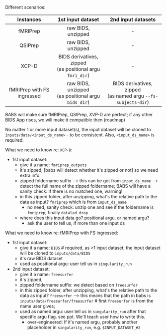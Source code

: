 
Different scenarios:

| Instances     | 1st input dataset | 2nd input datasets    |
| :---:                  |    :----:             |         :---: |
| fMRIPrep     | raw BIDS, unzipped       | -   |
| QSIPrep   | raw BIDS, unzipped        | -      |
| XCP-D   | BIDS derivatives, zipped <br> (as positional argu `fmri_dir`)        | -      |
| fMRIPrep with FS ingressed   | raw BIDS, unzipped <br> (as positional argu `bids_dir`)        | BIDS derivatives, zipped <br> (as named argu `--fs-subjects-dir`)     |

BABS will make sure fMRIPrep, QSIPrep, XVP-D are perfect; if any other BIDS App rises, we will make it compatible then (roadmap)

No matter 1 or more input dataset(s), the input dataset will be cloned to `inputs/data/<input_ds_name>` - to be consistent. Also, `<input_ds_name>` is required.

What we need to know re: `XCP-D`:
* 1st input dataset:
  * give it a name: `fmriprep_outputs`  
  * it's zipped, [babs will detect whether it's zipped or not] so we need extra info:
  * zipped foldername suffix --> this can be got from `input_ds_name` --> detect the full name of the zipped foldername; BABS will have a sanity check: If there is no matched one, warning!
  * in this zipped folder, after unzipping, what's the relative path to the data as input? `fmriprep` which is from `input_ds_name`
    * no need, sanity check: unzip one and see if the foldername is `fmriprep`; finally `datalad drop`
  * where does this input data go? positional argu, or named argu?
    * ask the user to tell us, if more than one input ds


What we need to know re: fMRIPrep with FS ingressed:
* 1st input dataset:
  * give it a name: `BIDS`  # required, as >1 input dataset; the input dataset will be cloned to `inputs/data/BIDS`
  * it's raw BIDS dataset   
  * used as positional argu: user tell us in `singularity_run`
* 2nd input dataset:
  * give it a name: `freesurfer`
  * it's zipped,
  * zipped foldername suffix: we detect based on `freesurfer`
  * in this zipped folder, after unzipping, what's the relative path to the data as input? `freesurfer` --> this means that the path in babs is `inputs/data/freesurfer/freesurfer`   # first `freesurfer` is from the name user gives;
  * used as named argu: user tell us in `singularity_run` after that specific argu flag. see ppt. We'll teach user how to write this.
    * over-engineered: If it's named argu, probably another placeholder in `singularity_run`, e.g. `$INPUT_DATASET_#2`
